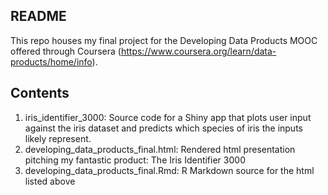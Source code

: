 ## README

This repo houses my final project for the Developing Data Products MOOC offered through Coursera (https://www.coursera.org/learn/data-products/home/info).

## Contents

1. iris_identifier_3000: Source code for a Shiny app that plots user input against the iris dataset and predicts which species of iris the inputs likely represent.
2. developing_data_products_final.html: Rendered html presentation pitching my fantastic product: The Iris Identifier 3000
3. developing_data_products_final.Rmd: R Markdown source for the html listed above
